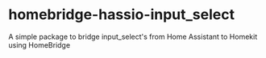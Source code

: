 # homebridge-hassio-input_select
A simple package to bridge input_select's from Home Assistant to Homekit using HomeBridge
